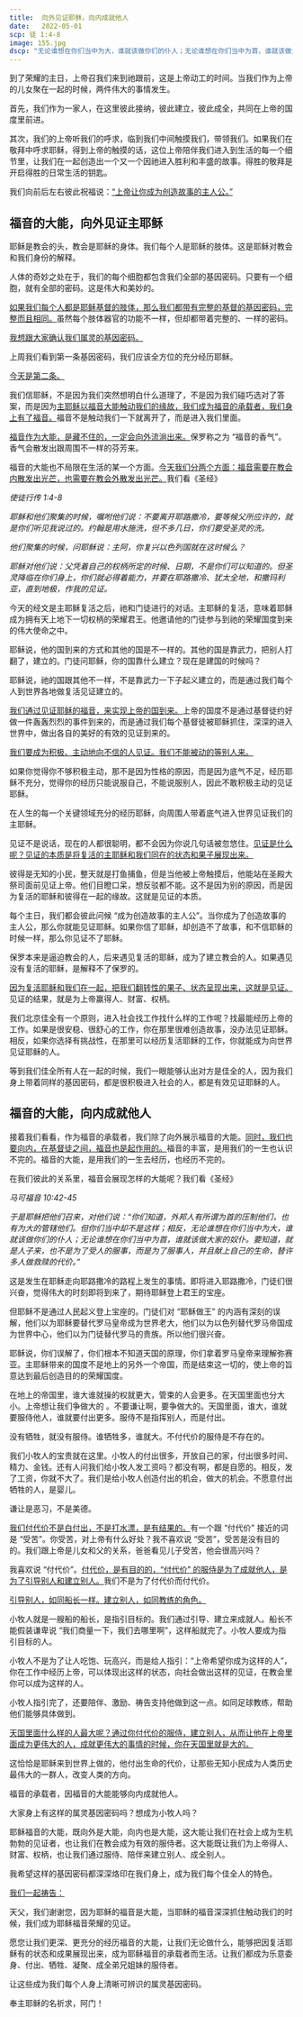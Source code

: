 ```yaml
---
title:  向外见证耶稣，向内成就他人
date:   2022-05-01
scp: 徒 1:4-8
image: 155.jpg
dscp: "无论谁想在你们当中为大，谁就该做你们的仆人；无论谁想在你们当中为首，谁就该做大家的奴仆。要知道，就是人子来，也不是为了受人的服事，而是为了服事人，并且献上自己的生命，替许多人做救赎的代价。"
---
```


到了荣耀的主日，上帝召我们来到祂跟前，这是上帝动工的时间。当我们作为上帝的儿女聚在一起的时候，两件伟大的事情发生。

首先，我们作为一家人，在这里彼此接纳，彼此建立，彼此成全，共同在上帝的国度里前进。

其次，我们的上帝听我们的呼求，临到我们中间触摸我们，带领我们。如果我们在敬拜中呼求耶稣，得到上帝的触摸的话，这位上帝陪伴我们进入到生活的每一个细节里，让我们在一起创造出一个又一个因祂进入胜利和丰盛的故事。得胜的敬拜是开启得胜的日常生活的钥匙。

我们向前后左右彼此祝福说：<u>“上帝让你成为创造故事的主人公。”</u>

## 福音的大能，向外见证主耶稣


耶稣是教会的头，教会是耶稣的身体。我们每个人是耶稣的肢体。这是耶稣对教会和我们身份的解释。

人体的奇妙之处在于，我们的每个细胞都包含我们全部的基因密码。只要有一个细胞，就有全部的密码。这是伟大和美妙的。

<u>如果我们每个人都是耶稣基督的肢体，那么我们都带有完整的基督的基因密码，完整而且相同。</u>虽然每个肢体器官的功能不一样，但却都带着完整的、一样的密码。

<u>我想跟大家确认我们属灵的基因密码。</u>

上周我们看到第一条基因密码，我们应该全方位的充分经历耶稣。

<u>今天是第二条。</u>

我们信耶稣，不是因为我们突然想明白什么道理了，不是因为我们碰巧选对了答案，而是因为<u>主耶稣以福音大能触动我们的缘故，我们成为福音的承载者，我们身上有了福音。</u>福音不是触动我们一下就离开了，而是进入我们里面。

<u>福音作为大能，是藏不住的，一定会向外流淌出来。</u>保罗称之为 “福音的香气”。香气会散发出跟周围不一样的芬芳来。

福音的大能也不局限在生活的某一个方面。<u>今天我们分两个方面：福音需要在教会内散发出光芒，也需要在教会外散发出光芒。</u>我们看《圣经》

*使徒行传 1:4-8*

*耶稣和他们聚集的时候，嘱咐他们说：不要离开耶路撒冷，要等候父所应许的，就是你们听见我说过的。约翰是用水施洗，但不多几日，你们要受圣灵的洗。*

*他们聚集的时候，问耶稣说：主阿，你复兴以色列国就在这时候么？*

*耶稣对他们说：父凭着自己的权柄所定的时候、日期，不是你们可以知道的。但圣灵降临在你们身上，你们就必得着能力，并要在耶路撒冷、犹太全地，和撒玛利亚，直到地极，作我的见证。*

今天的经文是主耶稣复活之后，祂和门徒进行的对话。主耶稣的复活，意味着耶稣成为拥有天上地下一切权柄的荣耀君王。他邀请他的门徒参与到祂的荣耀国度到来的伟大使命之中。

耶稣说，他的国到来的方式和其他的国是不一样的。其他的国是靠武力，把别人打翻了，建立的。门徒问耶稣，你的国靠什么建立？现在是建国的时候吗？

耶稣说，祂的国跟其他不一样，不是靠武力一下子起义建立的，而是通过我们每个人到世界各地做复活见证建立的。

<u>我们通过见证耶稣的福音，来实现上帝的国到来。</u>上帝的国度不是通过基督徒约好做一件轰轰烈烈的事件到来的，而是通过我们每个基督徒被耶稣抓住，深深的进入世界中，做出各自的美好的有效的见证到来的。

<u>我们要成为积极、主动地向不信的人见证。我们不能被动的等别人来。</u>

如果你觉得你不够积极主动，那不是因为性格的原因，而是因为底气不足，经历耶稣不充分，觉得你的经历只能说服自己，不能说服别人，因此不敢积极主动的见证耶稣。

在人生的每一个关键领域充分的经历耶稣，向周围人带着底气进入世界见证我们的主耶稣。

见证不是说话，现在的人都很聪明，都不会因为你说几句话被忽悠住。<u>见证是什么呢？见证的本质是将复活的主耶稣和我们同在的状态和果子展现出来。</u>

彼得是无知的小民，整天就是打鱼捕鱼，但是当他被上帝触摸后，他能站在圣殿大祭司面前见证上帝。他们目瞪口呆，想反驳都不能。这不是因为别的原因，而是因为复活的耶稣和彼得在一起的缘故。这就是见证的本质。

每个主日，我们都会彼此问候 “成为创造故事的主人公”。当你成为了创造故事的主人公，那么你就能见证耶稣。如果你信了耶稣，却创造不了故事，和不信耶稣的时候一样，那么你见证不了耶稣。

保罗本来是逼迫教会的人，后来遇见复活的耶稣，成为了建立教会的人。如果遇见没有复活的耶稣，是解释不了保罗的。

<u>因为复活耶稣和我们在一起，把我们翻转性的果子、状态呈现出来，这就是见证。</u>见证的结果，就是为上帝赢得人、财富、权柄。

我们北京佳全有一个原则，进入社会找工作找什么样的工作呢？找最能经历上帝的工作。如果是很安稳、很舒心的工作，你在那里很难创造故事，没办法见证耶稣。相反，如果你选择有挑战性，在那里可以经历复活耶稣的工作，你就能成为向世界见证耶稣的人。

等到我们佳全所有人在一起的时候，我们一眼能够认出对方是佳全的人，因为我们身上带着同样的基因密码，都是很积极进入社会的人，都是有效见证耶稣的人。

## 福音的大能，向内成就他人

接着我们看看，作为福音的承载者，我们除了向外展示福音的大能。<u>同时，我们也要向内，在基督徒之间，福音也是起作用的。</u>福音的丰富，是用我们的一生也认识不完的。福音的大能，是用我们的一生去经历，也经历不完的。

在我们彼此的关系里，福音会展现怎样的大能呢？我们看《圣经》

*马可福音 10:42-45*

*于是耶稣把他们召来，对他们说：“你们知道，外邦人有所谓为首的压制他们，也有为大的管辖他们。但你们当中却不是这样；相反，无论谁想在你们当中为大，谁就该做你们的仆人；无论谁想在你们当中为首，谁就该做大家的奴仆。要知道，就是人子来，也不是为了受人的服事，而是为了服事人，并且献上自己的生命，替许多人做救赎的代价。”* 

这是发生在耶稣走向耶路撒冷的路程上发生的事情。即将进入耶路撒冷，门徒们很兴奋，觉得伟大的时刻即将到来了，期待耶稣登上君王的宝座。

但耶稣不是通过人民起义登上宝座的。门徒们对 “耶稣做王” 的内涵有深刻的误解，他们以为耶稣要替代罗马皇帝成为世界老大，他们以为以色列替代罗马帝国成为世界中心，他们以为门徒替代罗马的贵族。所以他们很兴奋。

耶稣说，你们误解了，你们根本不知道天国的原理，你们拿着罗马皇帝来理解弥赛亚。主耶稣带来的国度不是地上的另外一个帝国，而是结束这一切的，使上帝的旨意达到最后创造目的的荣耀国度。

在地上的帝国里，谁大谁就操的权就更大，管束的人会更多。在天国里面也分大小。上帝想让我们争做大的 。不要谦让啊，要争做大的。天国里面，谁大，谁就要服侍他人，谁就要付出更多。服侍不是指挥别人，而是付出。

没有牺牲，就没有服侍。谁牺牲多，谁就大。不付代价的服侍是不存在的。

我们小牧人的宝贵就在这里。小牧人的付出很多，开放自己的家，付出很多时间、精力、金钱。还有人问我们给小牧人发工资吗？都没有啊，都是自愿的。相反，发了工资，你就不大了。我们是给小牧人创造付出的机会，做大的机会。不愿意付出牺牲的人，是婴儿。

谦让是恶习，不是美德。

<u>我们付代价不是白付出，不是打水漂，是有结果的。</u>有一个跟 “付代价” 接近的词是 “受苦”。你受苦，对上帝有什么好处？我不喜欢说 “受苦”，受苦是没有目的的。我们跟上帝是儿女和父的关系，爸爸看见儿子受苦，他会很高兴吗？

我喜欢说 “付代价”。<u>付代价，是有目的的，“付代价” 的服侍是为了成就他人，是为了引导别人和建立别人。</u>我们不是为了付代价而付代价。

<u>引导别人，如同船长一样。建立别人，如同教练的角色。</u>

小牧人就是一艘船的船长，是指引目标的。我们通过引导、建立来成就人。船长不能假装谦卑说 “我们商量一下，我们去哪里啊”，这样船就完了。小牧人要成为指引目标的人。

小牧人不是为了让人吃饱、玩高兴，而是给人指引：“上帝希望你成为这样的人”，你在工作中经历上帝，可以体现出这样的状态，向社会做出这样的见证，在教会里你可以成为这样的人。

小牧人指引完了，还要陪伴、激励、祷告支持他做到这一点。如同足球教练，帮助他们能够具体做到。

<u>天国里面什么样的人最大呢？通过你付代价的服侍，建立别人，从而让他在上帝里面成为更伟大的人，成就更伟大的事情的时候，你在天国里就是大的。</u>

这恰恰是耶稣来到世界上做的，他付出生命的代价，让那些无知小民成为人类历史最伟大的一群人，改变人类的方向。

福音的承载者，因福音的大能能够向内成就他人。

大家身上有这样的属灵基因密码吗？想成为小牧人吗？

耶稣福音的大能，既向外是大能，向内也是大能，这大能让我们在社会上成为生机勃勃的见证者，也让我们在教会成为有效的服侍者。这大能既让我们为上帝得人、财富、权柄，也让我们通过服侍、陪伴来建立别人、成全别人。

我希望这样的基因密码都深深烙印在我们身上，成为我们每个佳全人的特色。

<u>我们一起祷告：</u>

天父，我们谢谢您，因为耶稣的福音是大能，当耶稣的福音深深抓住触动我们的时候，我们成为耶稣福音荣耀的见证。

愿您让我们更深、更充分的经历福音的大能，让我们无论做什么，能够把因复活耶稣有的状态和成果展现出来，成为耶稣福音的承载者而生活。让我们都成为乐意委身、付出、牺牲、凝聚、成全弟兄姐妹的服侍者。

让这些成为我们每个人身上清晰可辨识的属灵基因密码。

奉主耶稣的名祈求，阿门！